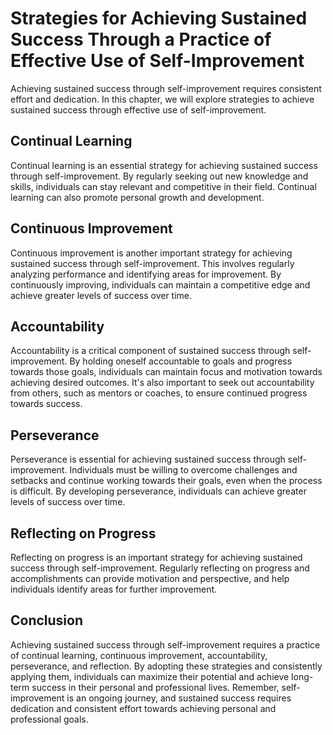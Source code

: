 Strategies for Achieving Sustained Success Through a Practice of Effective Use of Self-Improvement
===================================================================================================================================================================

Achieving sustained success through self-improvement requires consistent effort and dedication. In this chapter, we will explore strategies to achieve sustained success through effective use of self-improvement.

Continual Learning
------------------

Continual learning is an essential strategy for achieving sustained success through self-improvement. By regularly seeking out new knowledge and skills, individuals can stay relevant and competitive in their field. Continual learning can also promote personal growth and development.

Continuous Improvement
----------------------

Continuous improvement is another important strategy for achieving sustained success through self-improvement. This involves regularly analyzing performance and identifying areas for improvement. By continuously improving, individuals can maintain a competitive edge and achieve greater levels of success over time.

Accountability
--------------

Accountability is a critical component of sustained success through self-improvement. By holding oneself accountable to goals and progress towards those goals, individuals can maintain focus and motivation towards achieving desired outcomes. It's also important to seek out accountability from others, such as mentors or coaches, to ensure continued progress towards success.

Perseverance
------------

Perseverance is essential for achieving sustained success through self-improvement. Individuals must be willing to overcome challenges and setbacks and continue working towards their goals, even when the process is difficult. By developing perseverance, individuals can achieve greater levels of success over time.

Reflecting on Progress
----------------------

Reflecting on progress is an important strategy for achieving sustained success through self-improvement. Regularly reflecting on progress and accomplishments can provide motivation and perspective, and help individuals identify areas for further improvement.

Conclusion
----------

Achieving sustained success through self-improvement requires a practice of continual learning, continuous improvement, accountability, perseverance, and reflection. By adopting these strategies and consistently applying them, individuals can maximize their potential and achieve long-term success in their personal and professional lives. Remember, self-improvement is an ongoing journey, and sustained success requires dedication and consistent effort towards achieving personal and professional goals.
